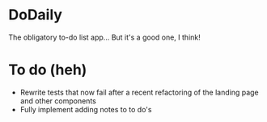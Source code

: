# DoDaily

The obligatory to-do list app... But it's a good one, I think! 

# To do (heh)

- Rewrite tests that now fail after a recent refactoring of the landing page and other components
- Fully implement adding notes to to do's
